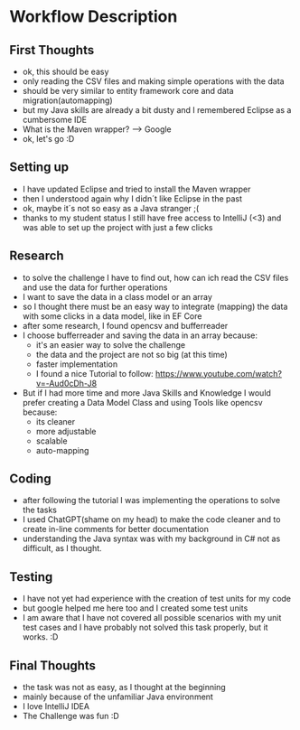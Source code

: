 # Workflow Description

## First Thoughts
- ok, this should be easy
- only reading the CSV files and making simple operations with the data
- should be very similar to entity framework core and data migration(automapping)
- but my Java skills are already a bit dusty and I remembered Eclipse as a cumbersome IDE
- What is the Maven wrapper? --> Google
- ok, let's go :D

## Setting up
- I have updated Eclipse and tried to install the Maven wrapper
- then I understood again why I didn´t like Eclipse in the past
- ok, maybe it´s not so easy as a Java stranger ;(
- thanks to my student status I still have free access to IntelliJ (<3) and was able to set up the project with just a few clicks

## Research
- to solve the challenge I have to find out, how can ich read the CSV files and use the data for further operations
- I want to save the data in a class model or an array
- so I thought there must be an easy  way to integrate (mapping) the data with some clicks in a data model, like in EF Core
- after some research, I found opencsv and bufferreader
- I choose bufferreader and saving the data in an array because:
  - it's an easier way to solve the challenge
  - the data and the project are not so big (at this time)
  - faster implementation
  - I found a nice Tutorial to follow: https://www.youtube.com/watch?v=-Aud0cDh-J8
- But if I had more time and more Java Skills and Knowledge I would prefer creating a Data Model Class and using Tools like opencsv because:
  - its cleaner
  - more adjustable
  - scalable
  - auto-mapping

## Coding

- after following the tutorial I was implementing the operations to solve the tasks
- I used ChatGPT(shame on my head) to make the code cleaner and to create in-line comments for better documentation
- understanding the Java syntax was with my background in C# not as difficult, as I thought.

## Testing
- I have not yet had experience with the creation of test units for my code
- but google helped me here too and I created some test units
- I am aware that I have not covered all possible scenarios with my unit test cases and I have probably not solved this task properly, but it works. :D

## Final Thoughts
- the task was not as easy, as I thought at the beginning
- mainly because of the unfamiliar Java environment
- I love IntelliJ IDEA
- The Challenge was fun :D